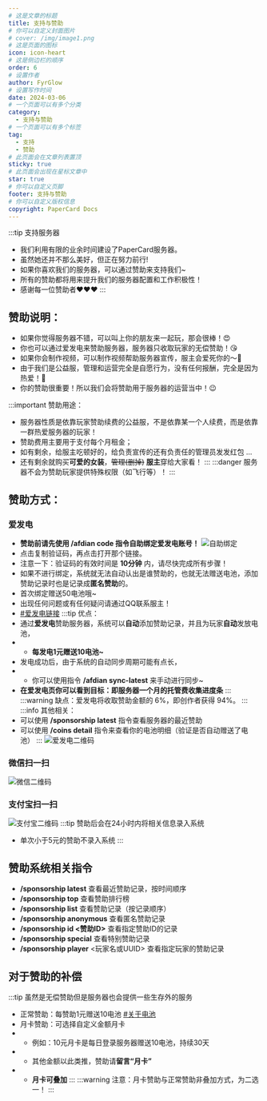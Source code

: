 ```yaml
---
# 这是文章的标题
title: 支持与赞助
# 你可以自定义封面图片
# cover: /img/image1.png
# 这是页面的图标
icon: icon-heart
# 这是侧边栏的顺序
order: 6
# 设置作者
author: FyrGlow
# 设置写作时间
date: 2024-03-06
# 一个页面可以有多个分类
category:
  - 支持与赞助
# 一个页面可以有多个标签
tag:
  - 支持
  - 赞助
# 此页面会在文章列表置顶
sticky: true
# 此页面会出现在星标文章中
star: true
# 你可以自定义页脚
footer: 支持与赞助
# 你可以自定义版权信息
copyright: PaperCard Docs
---
```

:::tip 支持服务器
- 我们利用有限的业余时间建设了PaperCard服务器。
- 虽然她还并不那么美好，但正在努力前行!
- 如果你喜欢我们的服务器，可以通过赞助来支持我们~
- 所有的赞助都将用来提升我们的服务器配置和工作积极性！
- 感谢每一位赞助者❤❤❤
:::
## 赞助说明：
- 如果你觉得服务器不错，可以叫上你的朋友来一起玩，那会很棒！😍
- 你也可以通过爱发电来赞助服务器，服务器只收取玩家的无偿赞助！😘
- 如果你会制作视频，可以制作视频帮助服务器宣传，服主会爱死你的～🥰
- 由于我们是公益服，管理和运营完全是自愿行为，没有任何报酬，完全是因为热爱！🤗
- 你的赞助很重要！所以我们会将赞助用于服务器的运营当中！😉

:::important 赞助用途：
- 服务器性质是依靠玩家赞助续费的公益服，不是依靠某一个人续费，而是依靠一群热爱服务器的玩家！
- 赞助费用主要用于支付每个月租金；
- 如有剩余，给服主吃顿好的，给负责宣传的还有负责任的管理员发发红包 ...
- 还有剩余就购买**可爱的女装**，~~管理(删掉)~~ **服主**穿给大家看！
:::
:::danger 服务器不会为赞助玩家提供特殊权限（如飞行等）！
:::
## 赞助方式：
### **爱发电**
- **赞助前请先使用 /afdian code 指令自助绑定爱发电账号！**
![自助绑定](https://pan90.gitee.io/docs/image-41.png)
- 点击复制验证码，再点击打开那个链接。
- 注意一下：验证码的有效时间是 **10分钟** 内，请尽快完成所有步骤！
- 如果不进行绑定，系统就无法自动认出是谁赞助的，也就无法赠送电池，添加赞助记录时也是记录成**匿名赞助**的。
- 首次绑定赠送50电池哦~
- 出现任何问题或有任何疑问请通过QQ联系服主！
- [#爱发电链接](https://afdian.net/a/Rabitui)
:::tip 优点：
- 通过**爱发电**赞助服务器，系统可以**自动**添加赞助记录，并且为玩家**自动**发放电池，
- - **每发电1元赠送10电池~**
- 发电成功后，由于系统的自动同步周期可能有点长，
- - 你可以使用指令 **/afdian sync-latest** 来手动进行同步~ 
- **在爱发电页你可以看到目标：即服务器一个月的托管费收集进度条**
:::
:::warning 缺点：爱发电将收取赞助金额的 6%，即创作者获得 94%。
:::
:::info 其他相关：
- 可以使用 **/sponsorship latest** 指令查看服务器的最近赞助 
- 可以使用 **/coins detail** 指令来查看你的电池明细（验证是否自动赠送了电池）
:::
![爱发电二维码](/pic/爱发电.png)
### 微信扫一扫
![微信二维码](/pic/赞助码.png)
### 支付宝扫一扫
![支付宝二维码](/pic/支付宝.png)
:::tip 赞助后会在24小时内将相关信息录入系统
- 单次小于5元的赞助不录入系统
:::
## 赞助系统相关指令
- **/sponsorship latest** 查看最近赞助记录，按时间顺序
- **/sponsorship top** 查看赞助排行榜
- **/sponsorship list** 查看赞助记录（按记录顺序）
- **/sponsorship anonymous** 查看匿名赞助记录
- **/sponsorship id <赞助ID>** 查看指定赞助ID的记录
- **/sponsorship special** 查看特别赞助记录
- **/sponsorship player** <玩家名或UUID> 查看指定玩家的赞助记录
## 对于赞助的补偿
:::tip 虽然是无偿赞助但是服务器也会提供一些生存外的服务
- 正常赞助：每赞助1元赠送10电池 [#关于电池](/docs/preface.html#关于电池)
- 月卡赞助：可选择自定义金额月卡
- - 例如：10元月卡是每日登录服务器赠送10电池，持续30天
- - 其他金额以此类推，赞助请**留言“月卡”**
- - **月卡可叠加**
:::
:::warning 注意：月卡赞助与正常赞助非叠加方式，为二选一！
:::